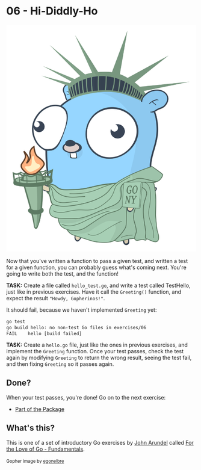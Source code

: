 # 06 - Hi-Diddly-Ho

![](../img/liberty.svg)

Now that you've written a function to pass a given test, and written a test for a given function, you can probably guess what's coming next. You're going to write both the test, and the function!

**TASK:** Create a file called `hello_test.go`, and write a test called TestHello, just like in previous exercises. Have it call the `Greeting()` function, and expect the result `"Howdy, Gopherinos!"`.

It should fail, because we haven't implemented `Greeting` yet:

```
go test
go build hello: no non-test Go files in exercises/06
FAIL    hello [build failed]
```

**TASK:** Create a `hello.go` file, just like the ones in previous exercises, and implement the `Greeting` function. Once your test passes, check the test again by modifying `Greeting` to return the wrong result, seeing the test fail, and then fixing `Greeting` so it passes again.

## Done?

When your test passes, you're done! Go on to the next exercise:

* [Part of the Package](../07/README.md)

## What's this?

This is one of a set of introductory Go exercises by [John Arundel](https://bitfieldconsulting.com/golang/learn) called [For the Love of Go - Fundamentals](../README.md).

<small>Gopher image by [egonelbre](https://github.com/egonelbre/gophers)</small>
